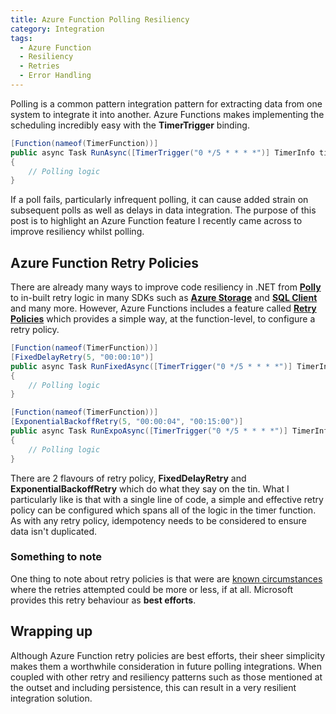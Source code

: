 ```yaml
---
title: Azure Function Polling Resiliency
category: Integration
tags:
  - Azure Function
  - Resiliency
  - Retries
  - Error Handling
---
```


Polling is a common pattern integration pattern for extracting data from one system to integrate it into another. Azure Functions makes implementing the scheduling incredibly easy with the **TimerTrigger** binding.

``` cs
[Function(nameof(TimerFunction))]
public async Task RunAsync([TimerTrigger("0 */5 * * * *")] TimerInfo timerInfo)
{
    // Polling logic
}
```

If a poll fails, particularly infrequent polling, it can cause added strain on subsequent polls as well as delays in data integration. The purpose of this post is to highlight an Azure Function feature I recently came across to improve resiliency whilst polling.

## Azure Function Retry Policies

There are already many ways to improve code resiliency in .NET from **[Polly](https://github.com/App-vNext/Polly)** to in-built retry logic in many SDKs such as **[Azure Storage](https://learn.microsoft.com/en-us/azure/storage/blobs/storage-retry-policy)** and **[SQL Client](https://learn.microsoft.com/en-us/sql/connect/ado-net/configurable-retry-logic-sqlclient-introduction?view=sql-server-ver16)** and many more. However, Azure Functions includes a feature called **[Retry Policies](https://learn.microsoft.com/en-us/azure/azure-functions/functions-bindings-error-pages?tabs=fixed-delay%2Cisolated-process&pivots=programming-language-csharp#retry-policies)** which provides a simple way, at the function-level, to configure a retry policy.

``` cs
[Function(nameof(TimerFunction))]
[FixedDelayRetry(5, "00:00:10")]
public async Task RunFixedAsync([TimerTrigger("0 */5 * * * *")] TimerInfo timerInfo)
{
    // Polling logic
}

[Function(nameof(TimerFunction))]
[ExponentialBackoffRetry(5, "00:00:04", "00:15:00")]
public async Task RunExpoAsync([TimerTrigger("0 */5 * * * *")] TimerInfo timerInfo)
{
    // Polling logic
}
```

There are 2 flavours of retry policy, **FixedDelayRetry** and **ExponentialBackoffRetry** which do what they say on the tin. What I particularly like is that with a single line of code, a simple and effective retry policy can be configured which spans all of the logic in the timer function. As with any retry policy, idempotency needs to be considered to ensure data isn't duplicated.

### Something to note

One thing to note about retry policies is that were are [known circumstances](https://learn.microsoft.com/en-us/azure/azure-functions/functions-bindings-error-pages?tabs=fixed-delay%2Cisolated-process&pivots=programming-language-csharp#max-retry-counts) where the retries attempted could be more or less, if at all. Microsoft provides this retry behaviour as **best efforts**.

## Wrapping up

Although Azure Function retry policies are best efforts, their sheer simplicity makes them a worthwhile consideration in future polling integrations. When coupled with other retry and resiliency patterns such as those mentioned at the outset and including persistence, this can result in a very resilient integration solution.
